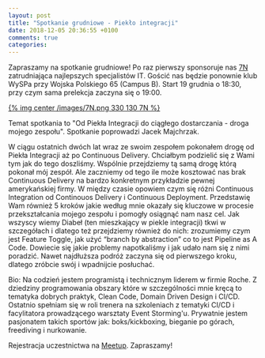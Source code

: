 ```yaml
---
layout: post
title: "Spotkanie grudniowe - Piekło integracji"
date: 2018-12-05 20:36:55 +0100
comments: true
categories: 
---
```


Zapraszamy na spotkanie grudniowe! Po raz pierwszy sponsoruje nas <a href="https://www.7n.com" target="_blank">7N</a> zatrudniająca najlepszych specjalistów IT. 
Gościć nas będzie ponownie klub WySPa przy Wojska Polskiego 65 (Campus B). Start 19 grudnia o 18:30, przy czym sama prelekcja zaczyna się o 19:00.

[{% img center /images/7N.png 330 130 7N %}](https://7n.com/)

Temat spotkania to "Od Piekła Integracji do ciągłego dostarczania - droga mojego zespołu". Spotkanie poprowadzi Jacek Majchrzak.

<!-- more -->

W ciągu ostatnich dwóch lat wraz ze swoim zespołem pokonałem drogę od Piekła Integracji aż po Continuous Delivery. Chciałbym podzielić się z Wami tym jak do tego doszliśmy. Wspólnie przejdziemy tą samą drogę którą pokonał mój zespół. Ale zaczniemy od tego ile może kosztować nas brak Continuous Delivery na bardzo konkretnym przykładzie pewnej amerykańskiej firmy. W między czasie opowiem czym się różni Continuous Integration od Continouos Delivery i Continuous Deployment. Przedstawię Wam również 5 kroków jakie według mnie okazały się kluczowe w procesie przekształcania mojego zespołu i pomogły osiągnąć nam nasz cel. Jak wszyscy wiemy Diabeł (ten mieszkający w piekle integracji) tkwi w szczegółach i dlatego też przejdziemy również do nich: zrozumiemy czym jest Feature Toggle, jak użyć “branch by abstraction” co to jest Pipeline as A Code. Dowiecie się jakie problemy napotkaliśmy i jak udało nam się z nimi poradzić. Nawet najdłuższa podróż zaczyna się od pierwszego kroku, dlatego zróbcie swój i wpadnijcie posłuchać.

Bio:
Na codzień jestem programistą i technicznym liderem w firmie Roche. Z dziedziny programowania obszary które w szczególności mnie kręcą to tematyka dobrych praktyk, Clean Code, Domain Driven Design i CI/CD. Ostatnio spełniam się w roli trenera na szkoleniach z tematyki CI/CD i facylitatora prowadzącego warsztaty Event Storming'u. Prywatnie jestem pasjonatem takich sportów jak: boks/kickboxing, bieganie po górach, freediving i nurkowanie.

Rejestracja uczestnictwa na <a href="https://www.meetup.com/pl-PL/Zielona-Gora-JUG/events/256972305/">Meetup</a>. Zapraszamy!